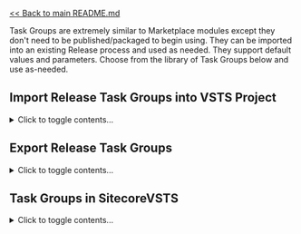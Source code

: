 [<< Back to main README.md](../README.md)

Task Groups are extremely similar to Marketplace modules except they don't need to be published/packaged to begin using. They can be imported into an existing Release process and used as needed. They support default values and parameters. Choose from the library of Task Groups below and use as-needed.

## Import Release Task Groups into VSTS Project

<details><summary>Click to toggle contents...</summary>


![Import Task Group](../ReadMeImages/ImportTaskGroup.png)

</details>

## Export Release Task Groups

<details><summary>Click to toggle contents...</summary>


![Export Task Group](../ReadMeImages/ExportTaskGroup.png)

</details>

## Task Groups in SitecoreVSTS

<details><summary>Click to toggle contents...</summary>

---

#### Copy .Net X.X SPD Scripts
*   Dependent on: **Download GeekHive Scripts** Build Task, .Net X.X web project
*   Parameters: 
    *   SitecoreWebRoot
	    *   Default Value: **C:\inetpub\wwwroot\Sitecore\Website**
*   Notable Properties:
    *   Source Folder
	    *   Default Value: **$(System.DefaultWorkingDirectory)\_Base Build\drop\SitecoreVSTS\Scripts\SPD\NetX.X**
		*   Potential Changes: The path "_Base Build" is dependent on the name of your build. If the Build Template is used, it should default to "_Base Build".
*   This task copies all required code and config files to execute Sitecore Package Deployer to the web root. 
*   **Note: Choose the proper version based on your project .Net version.**

---

#### Copy Files to Sitecore Web Root
*   Dependent on: N/A
*   Parameters: 
    *   SitecoreWebRoot
	    *   Default Value: **C:\inetpub\wwwroot\Sitecore\Website**
	*   WebDeployLocation
	    *   Default Value: **$(System.DefaultWorkingDirectory)\_Base Build\drop\_PublishedWebsites\TDS.Project**
		*   Update the **Default Value** to match your build artifact output.
*   Notable Properties: N/A
*   This task copies TDS Classic build output to the web root. This will be the compiled website.

---

#### Copy Update Packages for SPD
*   Dependent on: TDS Classic Update Packages
*   Parameters: 
    *   SPD.DataFolder
	    *   Default Value: **C:\inetpub\wwwroot\Sitecore\Data\SitecorePackageDeployer**
	*   TDSFolder.TDSProject.update
	    *   Default Value: **\*\***
		*   Update this value on each implementation of this Task Group. Do not modify the **Default Value**. An example implementation value would be *TDS.Content\TDS.Content.update*
*   Notable Properties:
    *   Source Folder
	    *   Default Value: **$(System.DefaultWorkingDirectory)\_Base Build\drop\_Packages**
		*   Potential Changes: The path "_Base Build" is dependent on the name of your build. If the Build Template is used, it should default to "_Base Build".
*   This task copies all listed TDS Update Packages to the Sitecore Package Deployer folder. 

---

#### Delete files pre-Deploy
*   Dependent on: N/A
*   Parameters: 
    *   PathsFilesToDelete
	    *   Default Value: (none)
	*   WebDeployLocation
	    *   Default Value: **$(System.DefaultWorkingDirectory)\_Base Build\drop\_PublishedWebsites\TDS.Project**
		*   Update this value to point to the output of your TDS web project output.
*   Notable Properties: N/A
*   This task simply removes any files not needed for a particular environment prior to copying the contents of the webroot. For example, a CD environment may need particular files removed prior to copying.

---

#### Empty Upgrade Directory
*   Dependent on: N/A
*   Parameters: 
    *   SitecoreWebRoot
	    *   Default Value: **C:\inetpub\wwwroot\Sitecore\Website**
*   Notable Properties: N/A
*   This task empties the *~\temp\__UpgradeHistory* folder. This folder will contain all SPD installs. After a while, it can grow quite large if this maintenance task is not in place.

---

#### Prime Site
*   Dependent on: **Download GeekHive Scripts** Build Task
*   Parameters: 
    *   BasicAuthPassword
	    *   Default Value: (none)
	*   BasicAuthUsername
	    *   Default Value: (none)
	*   primeUrl
	    *   Default Value: http://site.name
		*   Update this value on each implementation of this Task Group.
*   Notable Properties:
    *   Script Path
	    *   Default Value: **$(System.DefaultWorkingDirectory)\_Base Build\drop\SitecoreVSTS\Scripts\All\Execute Url\ExecuteUrl.ps1**
		*   Potential Changes: The path "_Base Build" is dependent on the name of your build. If the Build Template is used, it should default to "_Base Build".
	*   Working Directory (Advanced Section)
	    *   Default Value: **$(System.DefaultWorkingDirectory)\_Base Build\drop\SitecoreVSTS\Scripts\All\Execute Url**
		*   Potential Changes: The path "_Base Build" is dependent on the name of your build. If the Build Template is used, it should default to "_Base Build".
*   This task relies simply issues a request to a website/page. If Basic Authentication support is required, enter a username and password. If not, leave blank.

---

#### Replace tokens in ArtifactWebRoot
*   Dependent on: [**Replace Tokens** Marketplace module](https://marketplace.visualstudio.com/items?itemName=qetza.replacetokens).
*   Parameters: 
    *   ArtifactWebRoot
	    *   Default Value: **$(System.DefaultWorkingDirectory)\_Base Build\drop\_PublishedWebsites\TDS.Project**
		*   Potential Changes: The path "_Base Build" is dependent on the name of your build. If the Build Template is used, it should default to "_Base Build".
*   Notable Properties: 
    *   Target files
	    *   Default Value: **\*\*/\*.config
		*   This likely does not need to change. It targets all config files for replacement values.
	*   Token prefix
	    *   Default Value: **\#\{**
		*   This is likely the proper value, however if you are targeting replacements in a different way, update this value.
	*   Token suffix
	    *   Default Value: **\}\#**
		*   This is likely the proper value, however if you are targeting replacements in a different way, update this value.
*   This task replaces tokens in config files. For example, if you are transforming a *.Release.config with a value of **\#\{WebDatabaseConnectionString\}\#**, this task will review Release Variables for any match for the specific environment for **WebDatabaseConnectionString** and include the proper value.

---

#### Run Install URL
*   Dependent on: **Download GeekHive Scripts** Build Task, **Copy Update Packages for SPD** Release Task, **Copy .Net X.X SPD Scripts** Release Task
*   Parameters: 
    *   BasicAuthPassword
	    *   Default Value: (none)
	*   BasicAuthUsername
	    *   Default Value: (none)
	*   hostname
	    *   Default Value:  **http://site.name**
*   Notable Properties:
    *   Script Path
	    *   Default Value: **$(System.DefaultWorkingDirectory)\_Base Build\drop\SitecoreVSTS\Scripts\All\Execute Url\ExecuteUrl.ps1**
		*   Potential Changes: The path "_Base Build" is dependent on the name of your build. If the Build Template is used, it should default to "_Base Build".
	*   Arguments
	    *   Default Value: **-SiteUrl '$(hostname)/StartSitecorePackageDeployer.aspx?response=json' -Username $(BasicAuthUsername) -Password $(BasicAuthPassword) -RepeatInterval 3**
		*   Potential Changes: If Basic Authentication is not required, leave these fields blank. Repeat Inverval is in *seconds*.
	*   Working Directory (Advanced Section)
	    *   Default Value: **$(System.DefaultWorkingDirectory)\_Base Build\drop\SitecoreVSTS\Scripts\All\Execute Url**
		*   Potential Changes: The path "_Base Build" is dependent on the name of your build. If the Build Template is used, it should default to "_Base Build".
*   This task installs all Update Packages in the Sitecore Package Deployer folder. It performs an *asynchronous* install. Every *RepeatInterval* seconds it checks the current status of the install. It only ends the task once all Update Packages have been installed.

---

#### Smart AppPool Recycle
*   Dependent on: **Download GeekHive Scripts** Build Task
*   Parameters: 
    *   AppPoolName
	    *   Default Value: (none)
		*   The name of the application pool in IIS that you are targeting. *Modify this per implementation.*
*   Notable Properties:
    *   Script Path
	    *   Default Value: **$(System.DefaultWorkingDirectory)\_Base Build\drop\SitecoreVSTS\Scripts\All\recycle-app-pool.ps1**
		*   Potential Changes: The path "_Base Build" is dependent on the name of your build. If the Build Template is used, it should default to "_Base Build".
	*   Arguments
	    *   Default Value: **-AppPool $(AppPoolName) -Count 10 -Delay 30000**
		*   Potential Changes: It will perform 10 *checks*, one every 30 seconds by default, for a total runtime of 5 minutes. Modify as-needed.
	*   Working Directory (Advanced Section)
	    *   Default Value: **$(System.DefaultWorkingDirectory)\_Base Build\drop\SitecoreVSTS\Scripts**
		*   Potential Changes: The path "_Base Build" is dependent on the name of your build. If the Build Template is used, it should default to "_Base Build".
*   This task recycles the web application pool. It ensures that a brand new app pool is ready after the task is complete, as opposed to allowing a lingering/obsolete app pool that may serve requests. **Note: this task requires that the agent running the deployment has permission to perform an app pool recycle.**

---

#### Tag Repository with Latest Release
*   Dependent on: **Download GeekHive Scripts** Build Task, [Git installed on server](https://git-scm.com/download/win) (must restart agent to see additional capability), [GitDeltaDeploy](https://www.nuget.org/packages/Hedgehog.TDS.BuildExtensions.GitDeltaDeploy/) configured and enabled (if not enabled, this task will fail, but continue. It is enabled at build queue time)
*   Parameters: 
    *   DeltaFileLocation
	    *   Default Value: **$(System.DefaultWorkingDirectory)\_Base Build\drop\Delta\LastDeploymentGitCommitId.txt**
		*   The path "_Base Build" is dependent on the name of your build. If the Build Template is used, it should default to "_Base Build".
	*   RepoPassword
	    *   Default Value: **(none), \<use a secure variable to hold this\>**
		*   ***Use a secure VSTS Release Variable to hold the repository password.***
	*   RepoUrl
	    *   Default Value: **project.visualstudio.com/_git/projectname**
		*   The link to the Git repository. Note: do not include the "https://" portion of the URL.
	*   RepoUsername
	    *   Default Value: **name%40email.com**
		*   The email/username for the Git repository. Note: **'@'** must be encoded to **'%40'** in an email.
	*   TempRepoLocation
	    *   Default Value: **C:\agent\Repo Temp**
		*   The path where the repository will be cloned to. This directory will be created and removed during execution.
*   Notable Properties:
    *   Script Path
	    *   Default Value: **$(System.DefaultWorkingDirectory)\_Base Build\drop\SitecoreVSTS\Scripts\CM Only\TagRepo.ps1**
		*   Potential Changes: The path "_Base Build" is dependent on the name of your build. If the Build Template is used, it should default to "_Base Build".
	*   Arguments
	    *   Default Value: **-RepoUrl "$(RepoUrl)" -Username $(RepoUsername) -Password $(RepoPassword) -Location "$(TempRepoLocation)" -DeltaFile "$(DeltaFileLocation)"**
		*   Potential Changes: Likely no changes needed.
	*   Working Directory (Advanced Section)
	    *   Default Value: **$(System.DefaultWorkingDirectory)\_Base Build\drop\SitecoreVSTS\Scripts\CM Only**
		*   Potential Changes: The path "_Base Build" is dependent on the name of your build. If the Build Template is used, it should default to "_Base Build".
	*   Continue on error (Control Options Section)
	    *   Default Value: **\<checked\>**
		*   Potential Changes: Because this task can fail when GitDeltaDeploy is not enabled for a build, it intentionally continues on error.
*   This task automatically tags the current commit with the tag **"ProductionRelease"**. This enables GitDeltaDeploy to be fully automated. Only run this task on a CM server as part of a CD deployment. **See image below for executing a CM agent from a CD Task.**

![CM Agent on CD Task](../ReadMeImages/TagRepoWithLatest.png)

---

</details>